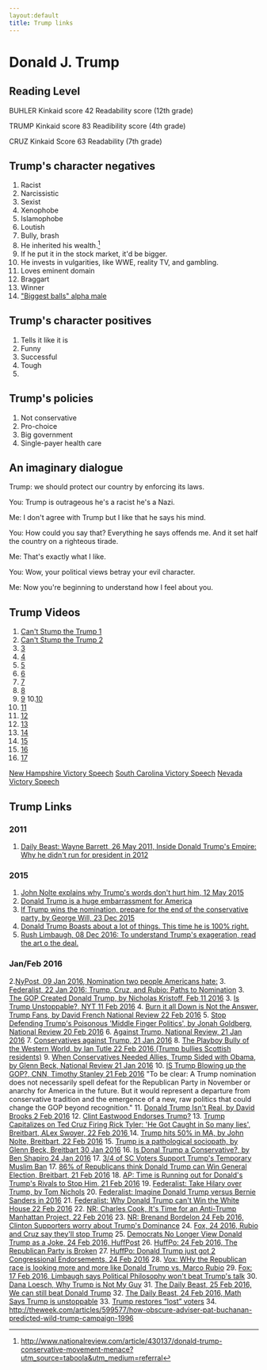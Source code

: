 ```yaml
---
layout:default
title: Trump links
---
```


# Donald J. Trump

## Reading Level 
BUHLER
Kinkaid score 42
Readability score (12th grade)

TRUMP
Kinkaid score 83
Readibility score (4th grade)

CRUZ
Kinkaid Score 63
Readability (7th grade)


## Trump's character negatives
1. Racist
2. Narcissistic
3. Sexist
4. Xenophobe
5. Islamophobe
6. Loutish
7. Bully, brash
8. He inherited his wealth.[^1]
9. If he put it in the stock market, it'd be bigger.
10. He invests in vulgarities, like WWE, reality TV, and gambling.
11. Loves eminent domain
12. Braggart
13. Winner
14. ["Biggest balls" alpha male](http://www.dailywire.com/news/3411/case-trump-trump-has-balls-voters-balls-ben-shapiro)

## Trump's character positives
1. Tells it like it is
2. Funny
3. Successful
4. Tough
5. 

## Trump's policies
1. Not conservative
2. Pro-choice
3. Big government
4. Single-payer health care

[^1]: http://www.nationalreview.com/article/430137/donald-trump-conservative-movement-menace?utm_source=taboola&utm_medium=referral


## An imaginary dialogue

Trump: we should protect our country by enforcing its laws.

You: Trump is outrageous he's a racist he's a Nazi.

Me: I don't agree with Trump but I like that he says his mind.

You: How could you say that? Everything he says offends me. And it set half the country on a righteous tirade.

Me: That's exactly what I like.

You: Wow, your political views betray your evil character.

Me: Now you're beginning to understand how I feel about you.



## Trump Videos

1. [Can't Stump the Trump 1](https://www.youtube.com/watch?v=XimwGe0ThbA)
2. [Can't Stump the Trump 2](https://www.youtube.com/watch?v=vJhoLUgeIhc)
3. [3](https://www.youtube.com/watch?v=Zpe29GtQuF8)
4. [4](https://www.youtube.com/watch?v=MKH6PAoUuD0)
5. [5](https://www.youtube.com/watch?v=Nj7lZ-tAYXg)
6. [6](https://www.youtube.com/watch?v=6UkkoCNe29Q)
7. [7](https://www.youtube.com/watch?v=J7Wp41IN0pw)
8. [8](https://www.youtube.com/watch?v=dJMHPYKp5Zs)
9. [9](https://www.youtube.com/watch?v=EajmIe1p35o)
10.[10](https://www.youtube.com/watch?v=zwefchCvvmo)
6. [11](https://www.youtube.com/watch?v=2Y_4aa8vhXw)
7. [12](https://www.youtube.com/watch?v=AWgw95hpFzI)
6. [13](https://www.youtube.com/watch?v=gNWl2ihvDGk)
7. [14](https://www.youtube.com/watch?v=ifO8aACpBsM)
6. [15](https://www.youtube.com/watch?v=s0Tn8WFMvQU)
6. [16](https://www.youtube.com/watch?v=JY4Ct-eRoB0)
6. [17](https://www.youtube.com/watch?v=zDkxJu8WiE4)

[New Hampshire Victory Speech](https://www.youtube.com/watch?v=Ss7Pg7Zx_Rs)
[South Carolina Victory Speech](https://www.youtube.com/watch?v=YVpTKIRgZwA)
[Nevada Victory Speech](https://www.youtube.com/watch?v=ngk6tg8sWJw)


## Trump Links

### 2011

1. [Daily Beast: Wayne Barrett, 26 May 2011, Inside Donald Trump's Empire: Why he didn't run for president in 2012](http://www.thedailybeast.com/articles/2011/05/26/inside-donald-trumps-empire-why-he-wont-run-for-president.html)


### 2015

1. [John Nolte explains why Trump's words don't hurt him, 12 May 2015](http://www.breitbart.com/big-government/2015/12/05/the-inhuman-reign-of-the-lie-why-trumps-words-dont-hurt-him/)
2. [Donald Trump is a huge embarrassment for America](http://www.cnn.com/2015/12/09/opinions/ghitis-world-views-on-trump/)
3. [If Trump wins the nomination, prepare for the end of the conservative party, by George Will, 23 Dec 2015](https://www.washingtonpost.com/opinions/a-conservative-party-jeopardized-by-trump/2015/12/23/3335339c-a8e2-11e5-8058-480b572b4aae_story.html)
4. [Donald Trump Boasts about a lot of things. This time he is 100% right.](https://www.washingtonpost.com/blogs/plum-line/wp/2015/12/21/donald-trump-boasts-about-a-lot-of-things-this-time-he-is-100-right/?tid=a_inl)
5. [Rush Limbaugh, 08 Dec 2016: To understand Trump's exageration, read the art o the deal.](http://www.rushlimbaugh.com/daily/2015/12/08/trump_supporter_read_the_art_of_the_deal_to_understand_what_he_s_doing)


### Jan/Feb 2016
2.[NyPost, 09 Jan 2016, Nomination two people Americans hate:](http://nypost.com/2016/01/09/parties-are-about-to-nominate-two-candidates-americans-hate/)
3. [Federalist, 22 Jan 2016: Trump, Cruz, and Rubio: Paths to Nomination](http://thefederalist.com/2016/01/22/paths-to-the-nomination-trump-cruz-and-rubio/)
3. [The GOP Created Donald Trump, by Nicholas Kristoff, Feb 11 2016](http://www.nytimes.com/2016/02/11/opinion/the-gop-created-donald-trump.html?_r=0)
3. [Is Trump Unstoppable?, NYT 11 Feb 2016](http://www.nytimes.com/2016/02/21/opinion/is-there-any-stopping-donald-trump.html?&moduleDetail=section-news-3&action=click&contentCollection=Opinion&region=Footer&module=MoreInSection&version=WhatsNext&contentID=WhatsNext&pgtype=article&mtrref=www.nytimes.com&gwh=691F7D8C8F52A9B4713565162623D0AA&gwt=pay&assetType=opinion)
4. [Burn it all Down is Not the Answer, Trump Fans, by David French National Review 22 Feb 2016](http://www.nationalreview.com/article/431720/donald-trump-voters-want-destroyer)
5. [Stop Defending Trump's Poisonous 'Middle Finger Politics', by Jonah Goldberg, National Review 20 Feb 2016](http://www.nationalreview.com/article/431631/donald-trump-middle-finger-politics-toxic?target=author&tid=897)
6. [Against Trump, National Review, 21 Jan 2016](http://www.nationalreview.com/article/430137/donald-trump-conservative-movement-menace?utm_source=taboola&utm_medium=referral)
7. [Conservatives against Trump, 21 Jan 2016](http://www.nationalreview.com/article/430126/donald-trump-conservatives-oppose-nomination)
8. [The Playboy Bully of the Western World, by Ian Tutle 22 Feb 2016 (Trump bullies Scottish residents)](http://www.nationalreview.com/article/431694/donald-trump-global-bully)
9. [When Conservatives Needed Allies, Trump Sided with Obama, by Glenn Beck, National Review 21 Jan 2016](http://www.nationalreview.com/article/430116/donald-trump-glenn-beck-progressive?utm_source=taboola&utm_medium=referral)
10. [IS Trump Blowing up the GOP?, CNN, Timothy Stanley 21 Feb 2016](http://www.cnn.com/2016/02/20/opinions/trump-south-carolina-victory-opinion-timothy-stanley/) "To be clear: A Trump nomination does not necessarily spell defeat for the Republican Party in November or anarchy for America in the future. But it would represent a departure from conservative tradition and the emergence of a new, raw politics that could change the GOP beyond recognition."
11. [Donald Trump Isn't Real, by David Brooks 2 Feb 2016](http://www.nytimes.com/2016/02/02/opinion/donald-trump-isnt-real.html?WT.mc_id=2016-FEBRUARY-OUTBRAIN_AUD_DEV-0201-0229&WT.mc_ev=click&ad-keywords=AUDDEVREMARK)
12. [Clint Eastwood Endorses Trump?](http://www.thepoliticalinsider.com/director-clint-eastwood-just-made-a-huge-announcement-about-donald-trump/)
13. [Trump Capitalizes on Ted Cruz Firing Rick Tyler: 'He Got Caught in So many lies', Breitbart, ALex Swoyer, 22 Feb 2016 ](http://www.breitbart.com/big-government/2016/02/22/3113521/)
14. [Trump hits 50% in MA, by John Nolte, Breitbart, 22 Feb 2016](http://www.breitbart.com/big-government/2016/02/22/donald-trump-hits-50-in-massachusetts-primary-poll/)
15. [Trump is a pathological sociopath, by Glenn Beck, Breitbart 30 Jan 2016](http://www.breitbart.com/big-government/2016/01/30/2903448/)
16. [Is Donal Trump a Conservative?, by Ben Shapiro 24 Jan 2016](http://www.breitbart.com/big-government/2016/01/24/is-donald-trump-conservative-heres-the-rundown/)
17. [3/4 of SC Voters Support Trump's Temporary Muslim Ban](http://www.breitbart.com/big-government/2016/02/20/three-quarters-of-sc-voters-support-trumps-temporary-muslim-ban/)
17. [86% of Republicans think Donald Trump can Win General Election, Breitbart, 21 Feb 2016](http://www.breitbart.com/big-government/2016/02/21/ap-poll-86-republicans-think-donald-trump-can-win-general-election/)
18. [AP: Time is Running out for Donald's Trump's Rivals to Stop Him, 21 Feb 2016](http://www.breitbart.com/big-journalism/2016/02/21/ap-time-running-out-for-donald-trumps-rivals-to-stop-him/)
19. [Federalist: Take Hilary over Trump, by Tom Nichols](http://thefederalist.com/2016/02/24/ill-take-hillary-clinton-over-donald-trump/)
20. [Federalist: Imagine Donald Trump versus Bernie Sanders in 2016](http://thefederalist.com/2015/08/31/just-think-donald-trump-versus-bernie-sanders-in-2016/)
21. [Federalist: Why Donald Trump can't Win the White House 22 Feb 2016](http://thefederalist.com/2016/02/22/why-donald-trump-cant-win-the-white-house/)
22. [NR: Charles Cook, It's Time for an Anti-Trump Manhattan Project, 22 Feb 2016](http://www.nationalreview.com/article/431858/donald-trump-2016-campaign-must-be-stopped)
23. [NR: Brenand Bordelon 24 Feb 2016, Clinton Supporters worry about Trump's Dominance](http://www.nationalreview.com/article/431892/clinton-supporters-worry-about-trumps-dominance)
24. [Fox, 24 2016, Rubio and Cruz say they'll stop Trump](http://www.foxnews.com/politics/2016/02/24/rubio-and-cruz-say-theyll-stop-trump-kasich-and-carson-vow-to-stay-in-race-at-fox-forum.html?intcmp=hpbt1)
25. [Democrats No Longer View Donald Trump as a Joke, 24 Feb 2016, HuffPost](http://www.huffingtonpost.com/entry/harry-reid-donald-trump_us_56ce0d37e4b041136f193f19?utm_hp_ref=politics)
26. [HuffPo: 24 Feb 2016, The Republican Party is Broken](http://www.vox.com/2016/2/24/11103704/the-republican-party-is-broken)
27. [HuffPo: Donald Trump just got 2 Congressional Endorsements, 24 Feb 2016](http://www.vox.com/2016/2/24/11109900/donald-trump-polls-endorsements-win)
28. [Vox: WHy the Republican race is looking more and more like Donald Trump vs. Marco Rubio](http://www.vox.com/2016/2/20/11081032/south-carolina-results-donald-trump-marco-rubio)
29. [Fox: 17 Feb 2016, Limbaugh says Political Philosophy won't beat Trump's talk](http://video.foxnews.com/v/4761142380001/limbaugh-political-philosophy-wont-beat-trumps-talk/?intcmp=obnetwork#sp=show-clips)
30. [Dana Loesch, Why Trump is Not My Guy](http://danaloeschradio.com/how-i-came-to-my-opinion-on-donald-trump)
31. [The Daily Beast, 25 Feb 2016, We can still beat Donald Trump](http://www.thedailybeast.com/articles/2016/02/25/we-can-still-beat-donald-trump-and-here-s-how.html)
32. [The Daily Beast, 24 Feb 2016, Math Says Trump is unstoppable](http://www.thedailybeast.com/articles/2016/02/24/a-trump-win-is-looking-inevitable.html?AID=7236)
33. [Trump restores “lost” voters](http://news.yahoo.com/many-lost-voters-found-candidate-trump-180551756.html?nf=1)
34. http://theweek.com/articles/599577/how-obscure-adviser-pat-buchanan-predicted-wild-trump-campaign-1996
